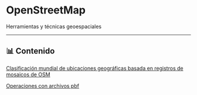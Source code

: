 # OpenStreetMap

Herramientas y técnicas geoespaciales

---

## 📊 Contenido

[Clasificación mundial de ubicaciones geográficas basada en registros de mosaicos de OSM](01/osm_views.ipynb)

[Operaciones con archivos pbf](02/)



